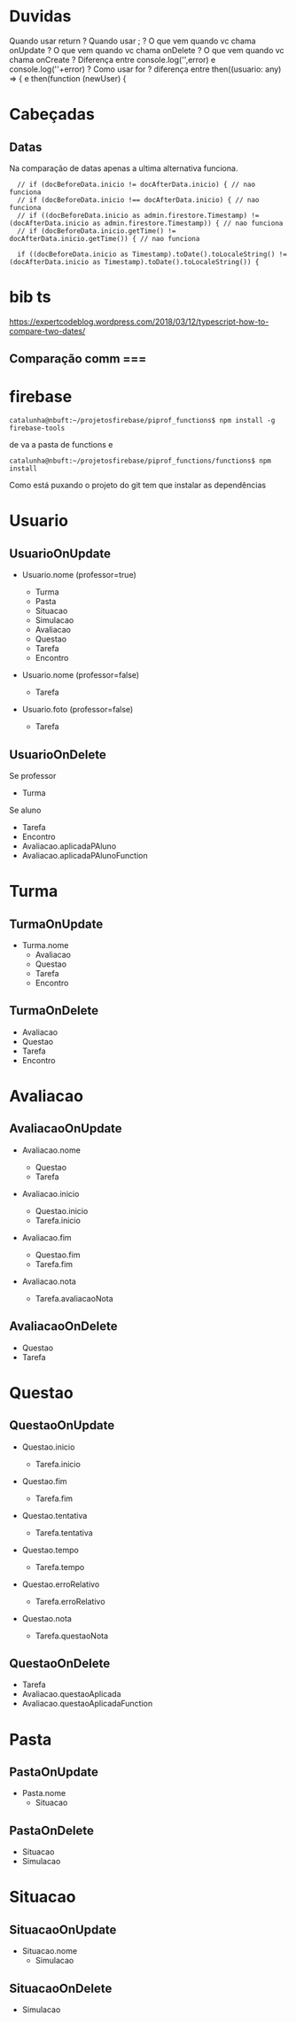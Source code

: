 # Duvidas
Quando usar return ?
Quando usar ;  ?
O que vem quando vc chama onUpdate ?
O que vem quando vc chama onDelete ?
O que vem quando vc chama onCreate ?
Diferença entre  console.log('',error) e   console.log(''+error)  ?
Como usar for ?
diferença entre then((usuario: any) => {   e    then(function (newUser) { 


# Cabeçadas

## Datas
Na comparação de datas apenas a ultima alternativa funciona.
~~~
  // if (docBeforeData.inicio != docAfterData.inicio) { // nao funciona
  // if (docBeforeData.inicio !== docAfterData.inicio) { // nao funciona
  // if ((docBeforeData.inicio as admin.firestore.Timestamp) != (docAfterData.inicio as admin.firestore.Timestamp)) { // nao funciona
  // if (docBeforeData.inicio.getTime() != docAfterData.inicio.getTime()) { // nao funciona

  if ((docBeforeData.inicio as Timestamp).toDate().toLocaleString() != (docAfterData.inicio as Timestamp).toDate().toLocaleString()) {
~~~


# bib ts

https://expertcodeblog.wordpress.com/2018/03/12/typescript-how-to-compare-two-dates/


## Comparação comm ===


# firebase
~~~
catalunha@nbuft:~/projetosfirebase/piprof_functions$ npm install -g firebase-tools
~~~
de va a pasta de functions e 
~~~
catalunha@nbuft:~/projetosfirebase/piprof_functions/functions$ npm install
~~~
Como está puxando o projeto do git tem que instalar as dependências

# Usuario

## UsuarioOnUpdate

- Usuario.nome (professor=true)
  - Turma
  - Pasta
  - Situacao
  - Simulacao
  - Avaliacao
  - Questao
  - Tarefa
  - Encontro

- Usuario.nome (professor=false)
  - Tarefa

- Usuario.foto (professor=false)
  - Tarefa

## UsuarioOnDelete
Se professor
- Turma

Se aluno
- Tarefa
- Encontro
- Avaliacao.aplicadaPAluno
- Avaliacao.aplicadaPAlunoFunction

# Turma

## TurmaOnUpdate

- Turma.nome
  - Avaliacao
  - Questao
  - Tarefa
  - Encontro

## TurmaOnDelete

- Avaliacao
- Questao
- Tarefa
- Encontro

# Avaliacao

## AvaliacaoOnUpdate
- Avaliacao.nome
  - Questao
  - Tarefa

- Avaliacao.inicio
  - Questao.inicio
  - Tarefa.inicio

- Avaliacao.fim
  - Questao.fim
  - Tarefa.fim

- Avaliacao.nota
  - Tarefa.avaliacaoNota

## AvaliacaoOnDelete

- Questao
- Tarefa

# Questao

## QuestaoOnUpdate

- Questao.inicio
  - Tarefa.inicio

- Questao.fim
  - Tarefa.fim
- Questao.tentativa
  - Tarefa.tentativa

- Questao.tempo
  - Tarefa.tempo

- Questao.erroRelativo
  - Tarefa.erroRelativo

- Questao.nota
  - Tarefa.questaoNota

## QuestaoOnDelete

- Tarefa
- Avaliacao.questaoAplicada
- Avaliacao.questaoAplicadaFunction

# Pasta

## PastaOnUpdate

- Pasta.nome
  - Situacao

## PastaOnDelete
- Situacao
- Simulacao


# Situacao

## SituacaoOnUpdate

- Situacao.nome
  - Simulacao

## SituacaoOnDelete

- Simulacao
